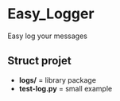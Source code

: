 # Easy_Logger
Easy log your messages

## Struct projet
- **logs/** 	  = library package
- **test-log.py** = small example
